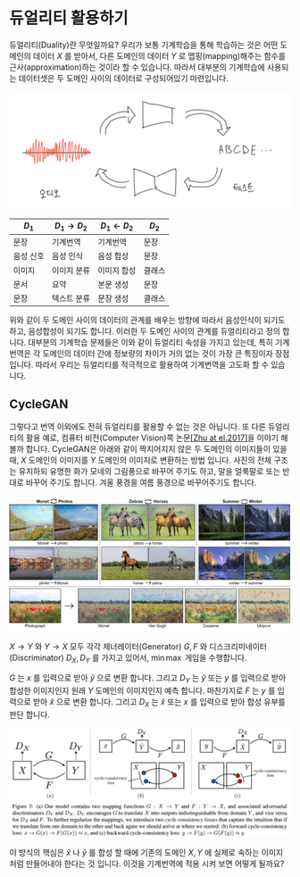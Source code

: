 # 듀얼리티 활용하기

듀얼리티(Duality)란 무엇일까요? 우리가 보통 기계학습을 통해 학습하는 것은 어떤 도메인의 데이터 $X$ 를 받아서, 다른 도메인의 데이터 $Y$ 로 맵핑(mapping)해주는 함수를 근사(approximation)하는 것이라 할 수 있습니다. 따라서 대부분의 기계학습에 사용되는 데이터셋은 두 도메인 사이의 데이터로 구성되어있기 마련입니다.

![듀얼리티의 예](../assets/13-01-01.png)

| $D_1$ | $D_1 \rightarrow D_2$ | $D_1 \leftarrow D_2$ | $D_2$ |
|-|-|-|-|
|문장|기계번역|기계번역|문장|
|음성 신호|음성 인식|음성 합성|문장|
|이미지|이미지 분류|이미지 합성|클래스|
|문서|요약|본문 생성|문장|
|문장|텍스트 분류|문장 생성|클래스|

위와 같이 두 도메인 사이의 데이터의 관계를 배우는 방향에 따라서 음성인식이 되기도 하고, 음성합성이 되기도 합니다. 이러한 두 도메인 사이의 관계를 듀얼리티라고 정의 합니다. 대부분의 기계학습 문제들은 이와 같이 듀얼리티 속성을 가지고 있는데, 특히 기계번역은 각 도메인의 데이터 간에 정보량의 차이가 거의 없는 것이 가장 큰 특징이자 장점 입니다. 따라서 우리는 듀얼리티를 적극적으로 활용하여 기계번역을 고도화 할 수 있습니다.

## CycleGAN

그렇다고 번역 이외에도 전혀 듀얼리티를 활용할 수 없는 것은 아닙니다. 또 다른 듀얼리티의 활용 예로, 컴퓨터 비전(Computer Vision)쪽 논문[[Zhu at el.2017]](https://arxiv.org/pdf/1703.10593.pdf)을 이야기 해볼까 합니다. CycleGAN은 아래와 같이 짝지어지지 않은 두 도메인의 이미지들이 있을 때, $X$ 도메인의 이미지를 $Y$ 도메인의 이미지로 변환하는 방법 입니다. 사진의 전체 구조는 유지하되 유명한 화가 모네의 그림풍으로 바꾸어 주기도 하고, 말을 얼룩말로 또는 반대로 바꾸어 주기도 합니다. 겨울 풍경을 여름 풍경으로 바꾸어주기도 합니다.

![CycleGAN이 성공적으로 적용된 예제](../assets/13-01-02.jpg)

$X\rightarrow{Y}$ 와 $Y\rightarrow{X}$ 모두 각각 제너레이터(Generator) $G, F$ 와 디스크리미네이터(Discriminator) $D_X, D_Y$ 를 가지고 있어서, $\min\max$ 게임을 수행합니다.

$G$ 는 $x$ 를 입력으로 받아 $\hat{y}$ 으로 변환 합니다. 그리고 $D_Y$ 는 $\hat{y}$ 또는 $y$ 를 입력으로 받아 합성한 이미지인지 원래 $Y$ 도메인의 이미지인지 예측 합니다. 마찬가지로 $F$ 는 $y$ 를 입력으로 받아 $\hat{x}$ 으로 변환 합니다. 그리고 $D_X$ 는 $\hat{x}$ 또는 $x$ 를 입력으로 받아 합성 유부를 판단 합니다.

![CycleGAN의 동작 개요](../assets/13-01-03.png)

이 방식의 핵심은 $\hat{x}$ 나 $\hat{y}$ 를 합성 할 때에 기존의 도메인 $X, Y$ 에 실제로 속하는 이미지 처럼 만들어내야 한다는 것 입니다. 이것을 기계번역에 적용 시켜 보면 어떻게 될까요?
